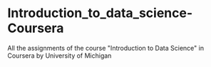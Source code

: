 # Introduction_to_data_science-Coursera
All the assignments of the course "Introduction to Data Science" in Coursera by University of Michigan
